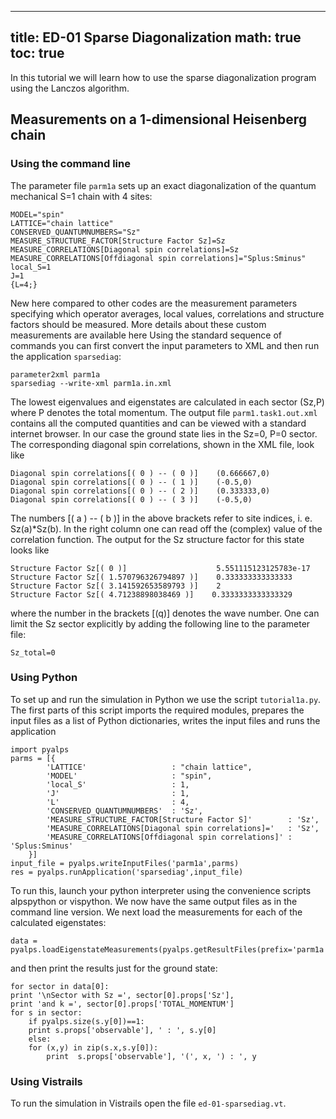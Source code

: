 
---
title: ED-01 Sparse Diagonalization
math: true
toc: true
---

In this tutorial we will learn how to use the sparse diagonalization program using the Lanczos algorithm.

## Measurements on a 1-dimensional Heisenberg chain

### Using the command line

The parameter file `parm1a` sets up an exact diagonalization of the quantum mechanical S=1 chain with 4 sites:

    MODEL="spin"
    LATTICE="chain lattice"
    CONSERVED_QUANTUMNUMBERS="Sz"
    MEASURE_STRUCTURE_FACTOR[Structure Factor Sz]=Sz
    MEASURE_CORRELATIONS[Diagonal spin correlations]=Sz
    MEASURE_CORRELATIONS[Offdiagonal spin correlations]="Splus:Sminus"
    local_S=1
    J=1
    {L=4;}
    
New here compared to other codes are the measurement parameters specifying which operator averages, local values, correlations and structure factors should be measured. More details about these custom measurements are available here
Using the standard sequence of commands you can first convert the input parameters to XML and then run the application `sparsediag`:

    parameter2xml parm1a
    sparsediag --write-xml parm1a.in.xml
    
The lowest eigenvalues and eigenstates are calculated in each sector (Sz,P) where P denotes the total momentum. The output file `parm1.task1.out.xml` contains all the computed quantities and can be viewed with a standard internet browser. In our case the ground state lies in the Sz=0, P=0 sector. The corresponding diagonal spin correlations, shown in the XML file, look like

    Diagonal spin correlations[( 0 ) -- ( 0 )]    (0.666667,0)
    Diagonal spin correlations[( 0 ) -- ( 1 )]    (-0.5,0)
    Diagonal spin correlations[( 0 ) -- ( 2 )]    (0.333333,0)
    Diagonal spin correlations[( 0 ) -- ( 3 )]    (-0.5,0)
    
The numbers \[( a ) -- ( b )\] in the above brackets refer to site indices, i. e. Sz(a)*Sz(b). In the right column one can read off the (complex) value of the correlation function.
The output for the Sz structure factor for this state looks like

    Structure Factor Sz[( 0 )]                    5.551115123125783e-17
    Structure Factor Sz[( 1.570796326794897 )]    0.333333333333333
    Structure Factor Sz[( 3.141592653589793 )]    2
    Structure Factor Sz[( 4.71238898038469 )]    0.3333333333333329

where the number in the brackets \[(q)\] denotes the wave number.
One can limit the Sz sector explicitly by adding the following line to the parameter file:

    Sz_total=0
    
### Using Python

To set up and run the simulation in Python we use the script `tutorial1a.py`. The first parts of this script imports the required modules, prepares the input files as a list of Python dictionaries, writes the input files and runs the application

    import pyalps
    parms = [{ 
            'LATTICE'                   : "chain lattice", 
            'MODEL'                     : "spin",
            'local_S'                   : 1,
            'J'                         : 1,
            'L'                         : 4,
            'CONSERVED_QUANTUMNUMBERS'  : 'Sz',
            'MEASURE_STRUCTURE_FACTOR[Structure Factor S]'        : 'Sz',
            'MEASURE_CORRELATIONS[Diagonal spin correlations]='   : 'Sz',
            'MEASURE_CORRELATIONS[Offdiagonal spin correlations]' : 'Splus:Sminus'
        }]
    input_file = pyalps.writeInputFiles('parm1a',parms)
    res = pyalps.runApplication('sparsediag',input_file)
    
To run this, launch your python interpreter using the convenience scripts alpspython or vispython. We now have the same output files as in the command line version.
We next load the measurements for each of the calculated eigenstates:

    data = pyalps.loadEigenstateMeasurements(pyalps.getResultFiles(prefix='parm1a'))

and then print the results just for the ground state:

    for sector in data[0]:
    print '\nSector with Sz =', sector[0].props['Sz'], 
    print 'and k =', sector[0].props['TOTAL_MOMENTUM']
    for s in sector:
        if pyalps.size(s.y[0])==1:
        print s.props['observable'], ' : ', s.y[0]
        else:
        for (x,y) in zip(s.x,s.y[0]):
            print  s.props['observable'], '(', x, ') : ', y

### Using Vistrails

To run the simulation in Vistrails open the file `ed-01-sparsediag.vt`.

